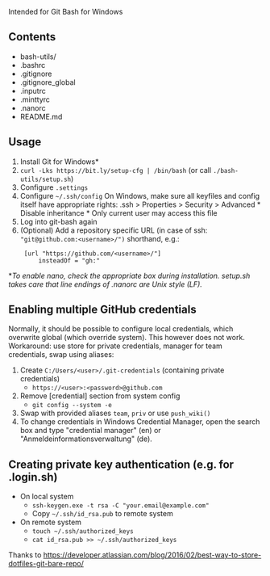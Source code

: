 Intended for Git Bash for Windows

## Contents
* bash-utils/
* .bashrc
* .gitignore
* .gitignore_global
* .inputrc
* .minttyrc
* .nanorc
* README.md

## Usage
1. Install Git for Windows*
1. `curl -Lks https://bit.ly/setup-cfg | /bin/bash`
   (or call `./bash-utils/setup.sh`)
1. Configure `.settings`
1. Configure `~/.ssh/config`
   On Windows, make sure all keyfiles and config itself have appropriate rights:
       .ssh > Properties > Security > Advanced
           * Disable inheritance
           * Only current user may access this file
1. Log into git-bash again
1. (Optional) Add a repository specific URL (in case of ssh: `"git@github.com:<username>/")` shorthand, e.g.:
   ```
    [url "https://github.com/<username>/"]
        insteadOf = "gh:"
   ```

*_To enable nano, check the appropriate box during installation. setup.sh takes care that line endings of .nanorc are Unix style (LF)._

## Enabling multiple GitHub credentials
Normally, it should be possible to configure local credentials, which overwrite global (which override system).
This however does not work.
Workaround: use store for private credentials, manager for team credentials, swap using aliases:
1. Create `C:/Users/<user>/.git-credentials` (containing private credentials)
   * `https://<user>:<password>@github.com`
2. Remove [credential] section from system config
   * `git config --system -e`
3. Swap with provided aliases `team`, `priv` or use `push_wiki()`
4. To change credentials in Windows Credential Manager, open the search box and type "credential manager" (en) or "Anmeldeinformationsverwaltung" (de).

## Creating private key authentication (e.g. for .login.sh)
* On local system
  * `ssh-keygen.exe -t rsa -C "your.email@example.com"`
  * Copy `~/.ssh/id_rsa.pub` to remote system
* On remote system
  * `touch ~/.ssh/authorized_keys`
  * `cat id_rsa.pub >> ~/.ssh/authorized_keys`


Thanks to https://developer.atlassian.com/blog/2016/02/best-way-to-store-dotfiles-git-bare-repo/
